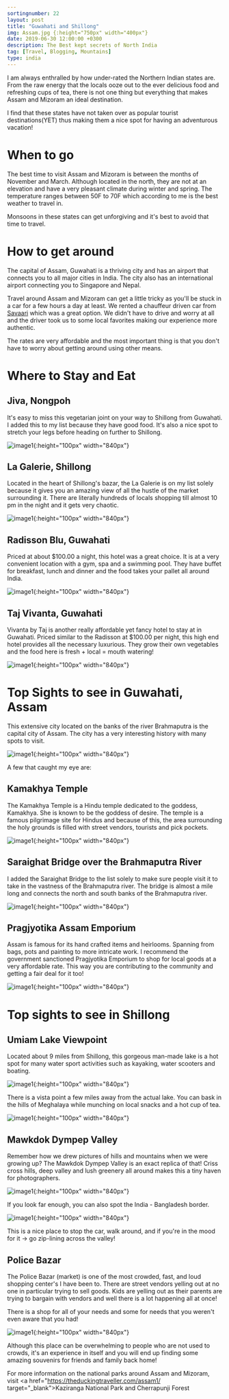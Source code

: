 ```yaml
---
sortingnumber: 22
layout: post
title: "Guwahati and Shillong"
img: Assam.jpg {:height="750px" width="400px"}
date: 2019-06-30 12:00:00 +0300
description: The Best kept secrets of North India
tag: [Travel, Blogging, Mountains]
type: india
---
```


I am always enthralled by how under-rated the Northern Indian states are. From the raw energy that the locals ooze out to the ever delicious food and refreshing cups of tea, there is not one thing but everything that makes Assam and Mizoram an ideal destination.

I find that these states have not taken over as popular tourist destinations(YET) thus making them a nice spot for having an adventurous vacation!

# When to go

The best time to visit Assam and Mizoram is between the months of November and March. Although located in the north, they are not at an elevation and have a very pleasant climate during winter and spring. The temperature ranges between 50F to 70F which according to me is the best weather to travel in.

Monsoons in these states can get unforgiving and it's best to avoid that time to travel.

# How to get around

The capital of Assam, Guwahati is a thriving city and has an airport that connects you to all major cities in India. The city also has an international airport connecting you to Singapore and Nepal.

Travel around Assam and Mizoram can get a little tricky as you'll be stuck in a car for a few hours a day at least. We rented a chauffeur driven car from <a href="https://www.savaari.com/" target="_blank"> Savaari</a> which was a great option. We didn't have to drive and worry at all and the driver took us to some local favorites making our experience more authentic.

The rates are very affordable and the most important thing is that you don't have to worry about getting around using other means.

# Where to Stay and Eat

## Jiva, Nongpoh

It's easy to miss this vegetarian joint on your way to Shillong from Guwahati. I added this to my list because they have good food. It's also a nice spot to stretch your legs before heading on further to Shillong.

![image1]({{site.baseurl}}/assets/img/Assam/f1.jpg){:height="100px" width="840px"}

## La Galerie, Shillong

Located in the heart of Shillong's bazar, the La Galerie is on my list solely because it gives you an amazing view of all the hustle of the market surrounding it. There are literally hundreds of locals shopping till almost 10 pm in the night and it gets very chaotic.

![image1]({{site.baseurl}}/assets/img/Assam/i26.jpg){:height="100px" width="840px"}

## Radisson Blu, Guwahati

Priced at about $100.00 a night, this hotel was a great choice. It is at a very convenient location with a gym, spa and a swimming pool. They have buffet for breakfast, lunch and dinner and the food takes your pallet all around India.

![image1]({{site.baseurl}}/assets/img/Assam/i25.jpg){:height="100px" width="840px"}

## Taj Vivanta, Guwahati

Vivanta by Taj is another really affordable yet fancy hotel to stay at in Guwahati. Priced similar to the Radisson at $100.00 per night, this high end hotel provides all the necessary luxurious. They grow their own vegetables and the food here is fresh + local = mouth watering!

![image1]({{site.baseurl}}/assets/img/Assam/i28.jpg){:height="100px" width="840px"}


# Top Sights to see in Guwahati, Assam

This extensive city located on the banks of the river Brahmaputra is the capital city of Assam. The city has a very interesting history with many spots to visit.

![image1]({{site.baseurl}}/assets/img/Assam/i23.jpg){:height="100px" width="840px"}

A few that caught my eye are:

## Kamakhya Temple

The Kamakhya Temple is a Hindu temple dedicated to the goddess, Kamakhya. She is known to be the goddess of desire. The temple is a famous pilgrimage site for Hindus and because of this, the area surrounding the holy grounds is filled with street vendors, tourists and pick pockets.

![image1]({{site.baseurl}}/assets/img/Assam/i22.jpg){:height="100px" width="840px"}


## Saraighat Bridge over the Brahmaputra River

I added the Saraighat Bridge to the list solely to make sure people visit it to take in the vastness of the Brahmaputra river. The bridge is almost a mile long and connects the north and south banks of the Brahmaputra river.

![image1]({{site.baseurl}}/assets/img/Assam/i21.jpg){:height="100px" width="840px"}


## Pragjyotika Assam Emporium

Assam is famous for its hand crafted items and heirlooms. Spanning from bags, pots and painting to more intricate work. I recommend the government sanctioned Pragjyotika Emporium to shop for local goods at a very affordable rate. This way you are contributing to the community and getting a fair deal for it too!

![image1]({{site.baseurl}}/assets/img/Assam/i24.jpg){:height="100px" width="840px"}


# Top sights to see in Shillong

## Umiam Lake Viewpoint

Located about 9 miles from Shillong, this gorgeous man-made lake is a hot spot for many water sport activities such as kayaking, water scooters and boating.

![image1]({{site.baseurl}}/assets/img/Assam/i1.jpg){:height="100px" width="840px"}

There is a vista point a few miles away from the actual lake. You can bask in the hills of Meghalaya while munching on local snacks and a hot cup of tea.

![image1]({{site.baseurl}}/assets/img/Assam/i2.jpg){:height="100px" width="840px"}


## Mawkdok Dympep Valley

Remember how we drew pictures of hills and mountains when we were growing up? The Mawkdok Dympep Valley is an exact replica of that! Criss cross hills, deep valley and lush greenery all around makes this a tiny haven for photographers.

![image1]({{site.baseurl}}/assets/img/Assam/i5.jpg){:height="100px" width="840px"}

If you look far enough, you can also spot the India - Bangladesh border.

![image1]({{site.baseurl}}/assets/img/Assam/i6.jpg){:height="100px" width="840px"}

This is a nice place to stop the car, walk around, and if you're in the mood for it -> go zip-lining across the valley!

## Police Bazar

The Police Bazar (market) is one of the most crowded, fast, and loud shopping center's I have been to. There are street vendors yelling out at no one in particular trying to sell goods. Kids are yelling out as their parents are trying to bargain with vendors and well there is a lot happening all at once!

There is a shop for all of your needs and some for needs that you weren't even aware that you had!

![image1]({{site.baseurl}}/assets/img/Assam/i4.jpg){:height="100px" width="840px"}

Although this place can be overwhelming to people who are not used to crowds, it's an experience in itself and you will end up finding some amazing souvenirs for friends and family back home!

For more information on the national parks around Assam and Mizoram, visit <a href="https://theduckingtraveller.com/assam1/ target="_blank">Kaziranga National Park and Cherrapunji Forest</a>
